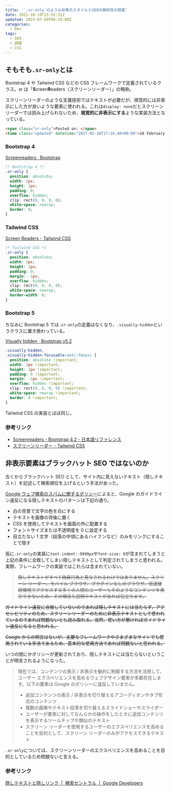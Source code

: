 ```yaml
---
title: '`.sr-only`のような非表示スタイルとSEOの関係性の調査'
date: 2021-10-19T15:52:31Z
updated: 2023-07-09T00:19:00Z
categories:
  - Dev
tags:
  - SEO
  - 調査
  - CSS
---
```


## そもそも`.sr-only`とは

Bootstrap 4 や Tailwind CSS などの CSS フレームワークで定義されているクラス。sr は「**S**creen**R**eaders（スクリーンリーダー）」の略称。

スクリーンリーダーのような支援技術ではテキストが必要だが、視覚的には非表示にした方が良いような要素に使われる。これは`display: none`だとスクリーンリーダーでは読み上げられないため、**視覚的に非表示にする**ような実装方法となっている。

```html
<span class="sr-only">Posted on: </span>
<time class="updated" datetime="2017-02-18T17:16:40+00:00">18 February 2017</time>
```

### Bootstrap 4

[Screenreaders · Bootstrap](https://getbootstrap.com/docs/4.1/utilities/screenreaders/)

```css
/* Bootstrap 4 */
.sr-only {
  position: absolute;
  width: 1px;
  height: 1px;
  padding: 0;
  overflow: hidden;
  clip: rect(0, 0, 0, 0);
  white-space: nowrap;
  border: 0;
}
```

### Tailwind CSS

[Screen Readers - Tailwind CSS](https://tailwindcss.com/docs/screen-readers)

```css
/* Tailwind CSS */
.sr-only {
  position: absolute;
  width: 1px;
  height: 1px;
  padding: 0;
  margin: -1px;
  overflow: hidden;
  clip: rect(0, 0, 0, 0);
  white-space: nowrap;
  border-width: 0;
}
```

### Bootstrap 5

ちなみに Bootstrap 5 では`.sr-only`の定義はなくなり、`.visually-hidden`というクラスに置き換わっている。

[Visually hidden · Bootstrap v5.2](https://getbootstrap.com/docs/5.2/helpers/visually-hidden/)

```css
.visually-hidden,
.visually-hidden-focusable:not(:focus) {
  position: absolute !important;
  width: 1px !important;
  height: 1px !important;
  padding: 0 !important;
  margin: -1px !important;
  overflow: hidden !important;
  clip: rect(0, 0, 0, 0) !important;
  white-space: nowrap !important;
  border: 0 !important;
}
```

Tailwind CSS の実装とほぼ同じ。

### 参考リンク

- [Screenreaders - Bootstrap 4.2 - 日本語リファレンス](https://getbootstrap.jp/docs/4.2/utilities/screenreaders/)
- [スクリーンリーダー - Tailwind CSS](https://tailwindcss.jp/docs/screen-readers)

## 非表示要素はブラックハット SEO ではないのか

古くからブラックハット SEO として、サイト内に見えないテキスト（隠しテキスト）を記述して検索順位を上げるという手法があった。

[Google ウェブ検索のスパムに関するポリシー](https://developers.google.com/search/docs/essentials/spam-policies#hidden-text-and-links)によると、Google のガイドライン違反になる隠しテキストのパターンは下記の通り。

- 白の背景で文字の色を白にする
- テキストを画像の背後に置く
- CSS を使用してテキストを画面の外に配置する
- フォントサイズまたは不透明度を 0 に設定する
- <!-- textlint-disable -->目立たない 1 文字（段落の中頃にあるハイフンなど）のみをリンクにすることで隠す
<!-- textlint-enable -->

仮に`.sr-only`の実装に`text-indent:-9999px`や`font-size: 0`が含まれてしまうと上記の条件に合致してしまい隠しテキストとして判定されてしまうと思われる。実際、フレームワークの実装ではこれらは含まれていない。

<del datetime="2023-07-09T00:19:00Z">

> 隠しテキストがすべて偽装行為と見なされるわけではありません。スクリーン リーダー、モバイル ブラウザ、プラグインなしのブラウザ、低速接続環境でアクセスする多くの人間のユーザーもそのようなコンテンツを表示できないため、その場合も説明テキストがあれば役立ちます。

ガイドライン違反に合致していないのであれば隠しテキストには当たらず、アクセシビリティのため、スクリーンリーダーのために非表示テキストとして使われているのであれば問題ないとも読み取れる。当然、使い方が悪ければガイドライン違反になると思われる。

Google からの明言はないが、主要なフレームワークやさまざまなサイトでも使用されている手法であるため、基本的な使用方法であれば問題ないと思われる。

</del>

いつの間にかポリシーが更新されており、隠しテキストには当たらないということが明言されるようになった。

> 現在では、コンテンツの表示 / 非表示を動的に制御する方法を活用して、ユーザー エクスペリエンスを高めるウェブデザイン要素が多数存在します。以下の要素は Google のポリシーに違反していません。
>
> - 追加コンテンツの表示 / 非表示を切り替えるアコーディオンやタブ形式のコンテンツ
> - 複数の画像やテキスト段落を切り替えるスライドショーやスライダー
> - ユーザーが要素に対してなんらかの操作をしたときに追加コンテンツを表示するツールチップや類似のテキスト
> - スクリーン リーダーを使用するユーザーのエクスペリエンスを高めることを目的として、スクリーン リーダーのみがアクセスできるテキスト

`.sr-only`については、スクリーンリーダーのエクスペリエンスを高めることを目的としているため問題ないと言える。

### 参考リンク

[隠しテキストと隠しリンク  |  検索セントラル  |  Google Developers](https://developers.google.com/search/docs/advanced/guidelines/hidden-text-links)
